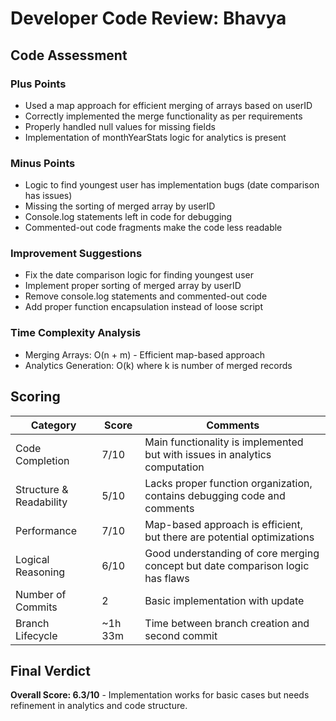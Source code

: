 # Developer Code Review: Bhavya

## Code Assessment

### Plus Points

- Used a map approach for efficient merging of arrays based on userID
- Correctly implemented the merge functionality as per requirements
- Properly handled null values for missing fields
- Implementation of monthYearStats logic for analytics is present

### Minus Points

- Logic to find youngest user has implementation bugs (date comparison has issues)
- Missing the sorting of merged array by userID
- Console.log statements left in code for debugging
- Commented-out code fragments make the code less readable

### Improvement Suggestions

- Fix the date comparison logic for finding youngest user
- Implement proper sorting of merged array by userID
- Remove console.log statements and commented-out code
- Add proper function encapsulation instead of loose script

### Time Complexity Analysis

- Merging Arrays: O(n + m) - Efficient map-based approach
- Analytics Generation: O(k) where k is number of merged records

## Scoring

| Category                | Score   | Comments                                                                       |
| ----------------------- | ------- | ------------------------------------------------------------------------------ |
| Code Completion         | 7/10    | Main functionality is implemented but with issues in analytics computation     |
| Structure & Readability | 5/10    | Lacks proper function organization, contains debugging code and comments       |
| Performance             | 7/10    | Map-based approach is efficient, but there are potential optimizations         |
| Logical Reasoning       | 6/10    | Good understanding of core merging concept but date comparison logic has flaws |
| Number of Commits       | 2       | Basic implementation with update                                               |
| Branch Lifecycle        | ~1h 33m | Time between branch creation and second commit                                 |

## Final Verdict

**Overall Score: 6.3/10** - Implementation works for basic cases but needs refinement in analytics and code structure.
